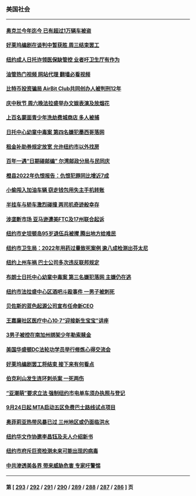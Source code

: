 ### 美国社会
---
#### [奥克兰今年迄今 已有超过1万辆车被盗](../../pages/ncid1078160/n14082323.md?09280045) 
#### [好莱坞编剧在谈判中暂获胜 周三结束罢工](../../pages/ncid1078160/n14082151.md?09280045) 
#### [纽约成人日托诈领医保缺管控 业者吁卫生厅有作为](../../pages/ncid1078160/n14082129.md?09280045) 
#### [油管热门视频 网站代理 翻墙必看视频](http://138.2.39.72:81/youtube.html?epic-marker?09280045)
#### [比特币投资骗局 AirBit Club共同创办人被判刑12年](../../pages/ncid1078160/n14082075.md?09280045) 
#### [庆中秋节 周六晚法拉盛举办文娱表演及放烟花](../../pages/ncid1078160/n14082097.md?09280045) 
#### [上百名蒙面青少年洗劫费城商店 多人被捕](../../pages/ncid1078160/n14082089.md?09280045) 
#### [日托中心幼童中毒案 第四名嫌犯墨西哥落网](../../pages/ncid1078160/n14082092.md?09280045) 
#### [租金补助券规定放宽 允许纽约市以外找房](../../pages/ncid1078160/n14082093.md?09280045) 
#### [百年一遇“日期碰邮编” 尔湾邮政分局与民同庆](../../pages/ncid1078160/n14081975.md?09280045) 
#### [橙县2022年仇恨报告：仇恨犯罪同比增近7成](../../pages/ncid1078160/n14081906.md?09280045) 
#### [小偷闯入加油车辆 窃走钱包用失主手机转账](../../pages/ncid1078160/n14081864.md?09280045) 
#### [半挂车与轿车激烈碰撞 两司机奇迹般幸存](../../pages/ncid1078160/n14081427.md?09280045) 
#### [涉垄断市场 亚马逊遭美FTC及17州联合起诉](../../pages/ncid1078160/n14081797.md?09280045) 
#### [纽约市史坦顿岛95岁退伍兵被撵 腾出地方给难民](../../pages/ncid1078160/n14081316.md?09280045) 
#### [纽约市卫生局：2022年用药过量致死案例 逾八成检测出芬太尼](../../pages/ncid1078160/n14081300.md?09280045) 
#### [纽约上州车祸 巴士公司多次违反联邦规定](../../pages/ncid1078160/n14081295.md?09280045) 
#### [布朗士日托中心幼童中毒案 第三名嫌犯落网 主嫌仍在逃](../../pages/ncid1078160/n14081296.md?09280045) 
#### [纽约市法拉盛中心区酒吧斗殴事件 一男子被刺死](../../pages/ncid1078160/n14081307.md?09280045) 
#### [贝佐斯的蓝色起源公司宣布任命新CEO](../../pages/ncid1078160/n14081104.md?09280045) 
#### [王嘉廉社区医疗中心10·7“迎接新生宝宝”讲座](../../pages/ncid1078160/n14081311.md?09280045) 
#### [3男子被控在南加州绑架少年勒索赎金](../../pages/ncid1078160/n14081139.md?09280045) 
#### [美国华盛顿DC法轮功学员举行修炼心得交流会](../../pages/ncid1078160/n14080995.md?09280045) 
#### [好莱坞编剧罢工将结束 接下来有何看点](../../pages/ncid1078160/n14080979.md?09280045) 
#### [伯克利山发生连环刺杀案 一死两伤](../../pages/ncid1078160/n14080681.md?09280045) 
#### [“亚潮萌”要求立法 强制纽约市电单车须办执照与登记](../../pages/ncid1078160/n14080592.md?09280045) 
#### [9月24日起 MTA启动五区免费巴士路线试点项目](../../pages/ncid1078160/n14080587.md?09280045) 
#### [奥菲莉亚热带风暴已过 三州地区或仍面临洪水](../../pages/ncid1078160/n14080585.md?09280045) 
#### [纽约华文作协邀李昌钰及夫人介绍新书](../../pages/ncid1078160/n14080616.md?09280045) 
#### [纽约市府斥巨资检测未来可能出现的病毒](../../pages/ncid1078160/n14080589.md?09280045) 
#### [中共渗透美各界 带来威胁危害 专家吁警惕](../../pages/ncid1078160/n14080040.md?09280045) 

---
#### 第 [ [293](./293.md?09280045) / [292](./292.md?09280045) / [291](./291.md?09280045) / [290](./290.md?09280045) / [289](./289.md?09280045) / [288](./288.md?09280045) / [287](./287.md?09280045) / [286](./286.md?09280045) ] 页
